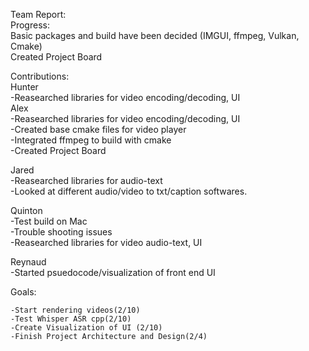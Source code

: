Team Report:  
  Progress:   
    Basic packages and build have been decided (IMGUI, ffmpeg, Vulkan, Cmake)  
    Created Project Board  


Contributions:  
  Hunter  
    -Reasearched libraries for video encoding/decoding, UI  
  Alex  
    -Reasearched libraries for video encoding/decoding, UI  
    -Created base cmake files for video player  
    -Integrated ffmpeg to build with cmake  
    -Created Project Board  

  Jared  
    -Reasearched libraries for audio-text  
    -Looked at different audio/video to txt/caption softwares.  

  Quinton  
    -Test build on Mac  
    -Trouble shooting issues  
    -Reasearched libraries for video audio-text, UI  

  Reynaud   
    -Started psuedocode/visualization of front end UI  

  Goals:  

    -Start rendering videos(2/10)  
    -Test Whisper ASR cpp(2/10)  
    -Create Visualization of UI (2/10)  
    -Finish Project Architecture and Design(2/4)  

